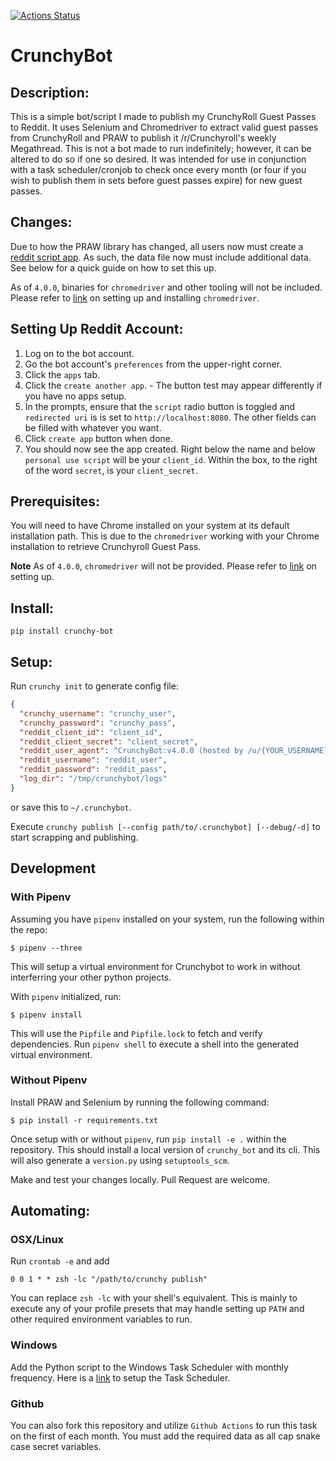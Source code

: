 [![Actions Status](https://github.com/lamdaV/CrunchyBot/workflows/test%20and%20publish%20on%20tag/badge.svg)](https://github.com/lamdaV/CrunchyBot/actions)
# CrunchyBot
## Description:
This is a simple bot/script I made to publish my CrunchyRoll Guest Passes to Reddit.
It uses Selenium and Chromedriver to extract valid guest passes from CrunchyRoll
and PRAW to publish it /r/Crunchyroll's weekly Megathread. This is not a bot made
to run indefinitely; however, it can be altered to do so if one so desired.
It was intended for use in conjunction with a task scheduler/cronjob to check once every month
(or four if you wish to publish them in sets before guest passes expire) for new guest passes.

## Changes:
Due to how the PRAW library has changed, all users now must create a 
[reddit script app](https://github.com/reddit/reddit/wiki/OAuth2). 
As such, the data file now must include additional data. See below for a quick guide on how to set this up.

As of `4.0.0`, binaries for `chromedriver` and other tooling will not be included. 
Please refer to [link](https://github.com/SeleniumHQ/selenium/wiki/ChromeDriver#quick-installation)
on setting up and installing `chromedriver`.

## Setting Up Reddit Account:
  1. Log on to the bot account.
  2. Go the bot account's `preferences` from the upper-right corner.
  3. Click the `apps` tab.
  4. Click the `create another app`.
    - The button test may appear differently if you have no apps setup.
  5. In the prompts, ensure that the `script` radio button is toggled and 
     `redirected uri` is is set to `http://localhost:8080`. The other fields
     can be filled with whatever you want.
  6. Click `create app` button when done.
  7. You should now see the app created. Right below the name and below `personal use script` will be your
     `client_id`. Within the box, to the right of the word `secret`, is your `client_secret`.

## Prerequisites:
You will need to have Chrome installed on your system at its default installation path.
This is due to the `chromedriver` working with your Chrome installation to retrieve
Crunchyroll Guest Pass.

**Note** As of `4.0.0`, `chromedriver` will not be provided. 
Please refer to [link](https://github.com/SeleniumHQ/selenium/wiki/ChromeDriver#quick-installation)
on setting up.

## Install:
`pip install crunchy-bot`

## Setup:
Run `crunchy init` to generate config file:
```json
{
  "crunchy_username": "crunchy_user",
  "crunchy_password": "crunchy_pass",
  "reddit_client_id": "client_id",
  "reddit_client_secret": "client_secret",
  "reddit_user_agent": "CrunchyBot:v4.0.0 (hosted by /u/{YOUR_USERNAME})",
  "reddit_username": "reddit_user",
  "reddit_password": "reddit_pass",
  "log_dir": "/tmp/crunchybot/logs"
}
```
or save this to `~/.crunchybot`.

Execute `crunchy publish [--config path/to/.crunchybot] [--debug/-d]` to start scrapping and publishing.

## Development
### With Pipenv
Assuming you have `pipenv` installed on your system, run the following within the repo:
```
$ pipenv --three
```
This will setup a virtual environment for Crunchybot to work in without interferring your
other python projects.

With `pipenv` initialized, run:
```
$ pipenv install
```
This will use the `Pipfile` and `Pipfile.lock` to fetch and verify dependencies. Run `pipenv shell` to 
execute a shell into the generated virtual environment.

### Without Pipenv
Install PRAW and Selenium by running the following command:
```
$ pip install -r requirements.txt
```

Once setup with or without `pipenv`, run `pip install -e .` within the repository. This
should install a local version of `crunchy_bot` and its cli. This will also generate
a `version.py` using `setuptools_scm`.

Make and test your changes locally. Pull Request are welcome. 


## Automating:
### OSX/Linux
Run `crontab -e` and add
```
0 0 1 * * zsh -lc "/path/to/crunchy publish"
```
You can replace `zsh -lc` with your shell's equivalent. This is mainly to execute any of your profile
presets that may handle setting up `PATH` and other required environment variables to run.

### Windows
Add the Python script to the Windows Task Scheduler with monthly frequency.
Here is a [link](https://blog.netwrix.com/2018/07/03/how-to-automate-powershell-scripts-with-task-scheduler/)
to setup the Task Scheduler.

### Github
You can also fork this repository and utilize `Github Actions` to run this task on the first of each month.
You must add the required data as all cap snake case secret variables.

